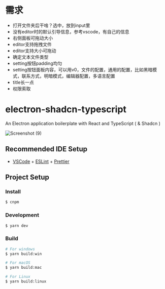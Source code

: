 # 需求
* 打开文件夹后干啥？选中，放到input里
* 没有editor时的默认引导信息，参考vscode，有自己的信息
* 右侧面板可拖动大小
* editor支持拖拽文件
* editor支持大小可拖动
* 确定文本文件类型
* setting按钮padding均匀
* setting按钮面板内容，可以用v0，文件的配置，通用的配置，比如黑暗模式，联系方式，明暗模式，编辑器配置，多语言配置
* title长一点
* 权限索取
# electron-shadcn-typescript

An Electron application boilerplate with React and TypeScript ( & Shadcn )

![Screenshot (9)](https://github.com/p32929/electron-shadcn-typescript/assets/6418354/c07ff9dd-6434-45aa-9620-c9536c8db168)

## Recommended IDE Setup

- [VSCode](https://code.visualstudio.com/) + [ESLint](https://marketplace.visualstudio.com/items?itemName=dbaeumer.vscode-eslint) + [Prettier](https://marketplace.visualstudio.com/items?itemName=esbenp.prettier-vscode)

## Project Setup

### Install

```bash
$ cnpm
```

### Development

```bash
$ yarn dev
```

### Build

```bash
# For windows
$ yarn build:win

# For macOS
$ yarn build:mac

# For Linux
$ yarn build:linux
```
